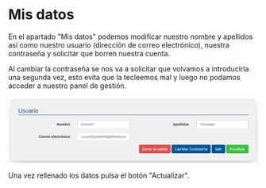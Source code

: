 # Mis datos

En el apartado "Mis datos" podemos modificar nuestro nombre y apellidos así como nuestro usuario (dirección de correo electrónico), nuestra contraseña y solicitar que borren nuestra cuenta.

Al cambiar la contraseña se nos va a solicitar que volvamos a introducirla una segunda vez, esto evita que la tecleemos mal y luego no podamos acceder a nuestro panel de gestión.

![](mis_datos.png)

Una vez rellenado los datos  pulsa el botón "Actualizar".